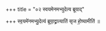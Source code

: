+++
title = "०२ स्वयमेनमभ्युदेत्य ब्रूयाद्"

+++
स्व॒यमे॑नमभ्यु॒देत्य॑ ब्रूया॒द्व्रात्याति॑ सृज हो॒ष्यामीति॑ ॥